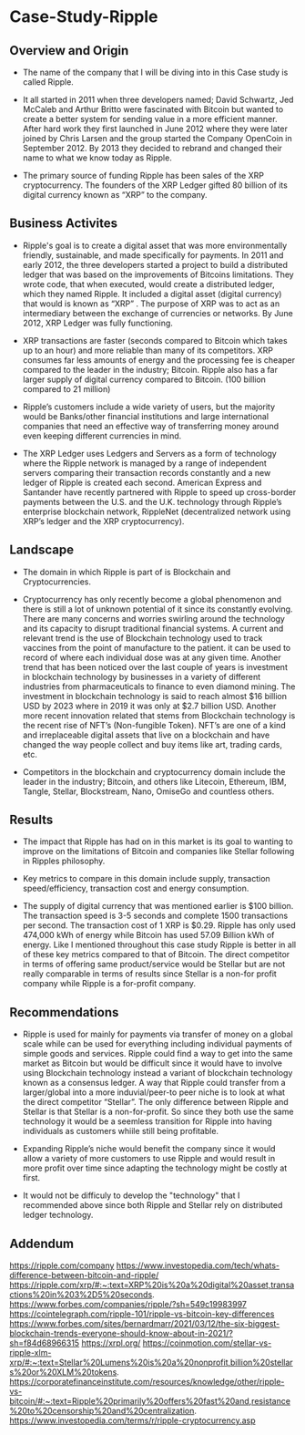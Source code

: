 # Case-Study-Ripple

## Overview and Origin

* The name of the company that I will be diving into in this Case study is called Ripple.

* It all started in 2011 when three developers named; David Schwartz, Jed McCaleb and Arthur Britto were fascinated with Bitcoin but wanted to create a better system for sending value in a more efficient manner. After hard work they first launched in June 2012 where they were later joined by Chris Larsen and the group started the Company OpenCoin in September 2012. By 2013 they decided to rebrand and changed their name to what we know today as Ripple. 

* The primary source of funding Ripple has been sales of the XRP cryptocurrency. The founders of the XRP Ledger gifted 80 billion of its digital currency known as “XRP” to the company.

## Business Activites

* Ripple's goal is to create a digital asset that was more environmentally friendly, sustainable, and made specifically for payments.  In 2011 and early 2012, the three developers started a project to build a distributed ledger that was based on the improvements of Bitcoins limitations. They wrote code, that when executed, would create a distributed ledger, which they named Ripple. It included a digital asset (digital currency) that would is known as “XRP” . The purpose of XRP was to act as an intermediary between the exchange of currencies or networks. By June 2012, XRP Ledger was fully functioning.  

* XRP transactions are faster (seconds compared to Bitcoin which takes up to an hour) and more reliable than many of its competitors. XRP consumes far less amounts of energy and the processing fee is cheaper compared to the leader in the industry; Bitcoin. Ripple also has a far larger supply of digital currency compared to Bitcoin. (100 billion compared to 21 million) 

* Ripple’s customers include a wide variety of users, but the majority would be Banks/other financial institutions and large international companies that need an effective way of transferring money around even keeping different currencies in mind.  

* The XRP Ledger uses Ledgers and Servers as a form of technology where the Ripple network is managed by a range of independent servers comparing their transaction records constantly and a new ledger of Ripple is created each second.   American Express and Santander have recently partnered with Ripple to speed up cross-border payments between the U.S. and the U.K. technology through Ripple’s enterprise blockchain network, RippleNet (decentralized network using XRP’s ledger and the XRP cryptocurrency).

## Landscape

* The domain in which Ripple is part of is Blockchain and Cryptocurrencies. 

* Cryptocurrency has only recently become a global phenomenon and there is still a lot of unknown potential of it since its constantly evolving. There are many concerns and worries swirling around the technology and its capacity to disrupt traditional financial systems. A current and relevant trend is the use of Blockchain technology used to track vaccines from the point of manufacture to the patient. it can be used to record of where each individual dose was at any given time. Another trend that has been noticed over the last couple of years is investment in blockchain technology by businesses in a variety of different industries from pharmaceuticals to finance to even diamond mining. The investment in blockchain technology is said to reach almost $16 billion USD by 2023 where in 2019 it was only at $2.7 billion USD. Another more recent innovation related that stems from Blockchain technology is the recent rise of NFT’s (Non-fungible Token). NFT’s are one of a kind and irreplaceable digital assets that live on a blockchain and have changed the way people collect and buy items like art, trading cards, etc. 

* Competitors in the blockchain and cryptocurrency domain include the leader in the industry; Bitcoin, and others like Litecoin, Ethereum, IBM, Tangle, Stellar, Blockstream, Nano, OmiseGo and countless others. 

## Results

* The impact that Ripple has had on in this market is its goal to wanting to improve on the limitations of  Bitcoin and companies like Stellar following in Ripples philosophy. 

* Key metrics to compare in this domain include supply, transaction speed/efficiency, transaction cost and energy consumption.

* The supply of digital currency that was mentioned earlier is $100 billion. The transaction speed is 3-5 seconds and complete 1500 transactions per second. The transaction cost of 1 XRP is $0.29. Ripple has only used 474,000 kWh of energy while Bitcoin has used 57.09 Billion kWh of energy. Like I mentioned throughout this case study Ripple is better in all of these key metrics compared to that of Bitcoin. The direct competitor in terms of offering same product/service would be Stellar but are not really comparable in terms of results since Stellar is a non-for profit company while Ripple is a for-profit company. 

## Recommendations

* Ripple is used for mainly for payments via transfer of money on a global scale while can be used for everything including individual payments of simple goods and services. Ripple could find a way to get into the same market as Bitcoin but would be difficult since it would have to involve using Blockchain technology instead a variant of blockchain technology known as a consensus ledger.  A way that Ripple could transfer from a larger/global into a more induvial/peer-to peer niche is to look at what the direct competitor “Stellar”. The only  difference between Ripple and Stellar is that Stellar is a non-for-profit. So since they both use the same technology it would be a seemless transition for Ripple into having individuals as customers whiile still being profitable.

* Expanding Ripple’s niche would benefit the company since it would allow a variety of more customers to use Ripple and would result in more profit over time since adapting the technology might be costly at first. 

* It would not be difficuly to develop the "technology" that I recommended above  since both Ripple and Stellar rely on distributed ledger technology. 

## Addendum
https://ripple.com/company
https://www.investopedia.com/tech/whats-difference-between-bitcoin-and-ripple/
https://ripple.com/xrp/#:~:text=XRP%20is%20a%20digital%20asset,transactions%20in%203%2D5%20seconds.
https://www.forbes.com/companies/ripple/?sh=549c19983997
https://cointelegraph.com/ripple-101/ripple-vs-bitcoin-key-differences
https://www.forbes.com/sites/bernardmarr/2021/03/12/the-six-biggest-blockchain-trends-everyone-should-know-about-in-2021/?sh=f84d68966315
https://xrpl.org/
https://coinmotion.com/stellar-vs-ripple-xlm-xrp/#:~:text=Stellar%20Lumens%20is%20a%20nonprofit,billion%20stellars%20or%20XLM%20tokens.
https://corporatefinanceinstitute.com/resources/knowledge/other/ripple-vs-bitcoin/#:~:text=Ripple%20primarily%20offers%20fast%20and,resistance%20to%20censorship%20and%20centralization.
https://www.investopedia.com/terms/r/ripple-cryptocurrency.asp

